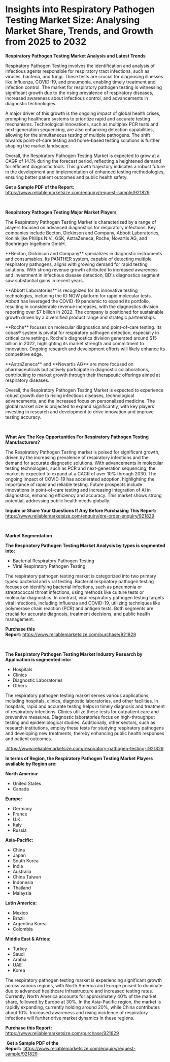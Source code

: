 <p><h1>Insights into Respiratory Pathogen Testing Market Size: Analysing Market Share, Trends, and Growth from 2025 to 2032</h1></p><p><strong>Respiratory Pathogen Testing Market Analysis and Latest Trends</strong></p>
<p><p>Respiratory Pathogen Testing involves the identification and analysis of infectious agents responsible for respiratory tract infections, such as viruses, bacteria, and fungi. These tests are crucial for diagnosing illnesses like influenza, COVID-19, and pneumonia, enabling timely treatment and infection control. The market for respiratory pathogen testing is witnessing significant growth due to the rising prevalence of respiratory diseases, increased awareness about infectious control, and advancements in diagnostic technologies.</p><p>A major driver of this growth is the ongoing impact of global health crises, prompting healthcare systems to prioritize rapid and accurate testing mechanisms. Technological innovations, such as multiplex PCR tests and next-generation sequencing, are also enhancing detection capabilities, allowing for the simultaneous testing of multiple pathogens. The shift towards point-of-care testing and home-based testing solutions is further shaping the market landscape.</p><p>Overall, the Respiratory Pathogen Testing Market is expected to grow at a CAGR of 14.1% during the forecast period, reflecting a heightened demand for efficient diagnostic tools. This growth trajectory indicates a robust future in the development and implementation of enhanced testing methodologies, ensuring better patient outcomes and public health safety.</p></p>
<p><strong>Get a Sample PDF of the Report:&nbsp;</strong> <a href="https://www.reliablemarketsize.com/enquiry/request-sample/921829?utm_campaign=3346&utm_medium=2&utm_source=Github&utm_content=ia&utm_term=18042025&utm_id=respiratory-pathogen-testing">https://www.reliablemarketsize.com/enquiry/request-sample/921829</a></p>
<p>&nbsp;</p>
<p><strong>Respiratory Pathogen Testing Major Market Players</strong></p>
<p><p>The Respiratory Pathogen Testing Market is characterized by a range of players focused on advanced diagnostics for respiratory infections. Key companies include Becton, Dickinson and Company, Abbott Laboratories, Koninklijke Philips N.V., GSK, AstraZeneca, Roche, Novartis AG, and Boehringer Ingelheim GmbH.</p><p>**Becton, Dickinson and Company** specializes in diagnostic instruments and consumables. Its PANTHER system, capable of detecting multiple respiratory pathogens, aligns with growing demand for rapid testing solutions. With strong revenue growth attributed to increased awareness and investment in infectious disease detection, BD's diagnostics segment saw substantial gains in recent years.</p><p>**Abbott Laboratories** is recognized for its innovative testing technologies, including the ID NOW platform for rapid molecular tests. Abbott has leveraged the COVID-19 pandemic to expand its portfolio, resulting in considerable revenue increases, with the diagnostics division reporting over $7 billion in 2022. The company is positioned for sustainable growth driven by a diversified product range and strategic partnerships.</p><p>**Roche** focuses on molecular diagnostics and point-of-care testing. Its cobas® system is pivotal for respiratory pathogen detection, especially in critical care settings. Roche's diagnostics division generated around $15 billion in 2022, highlighting its market strength and commitment to innovation. Ongoing research and development efforts will likely enhance its competitive edge.</p><p>**AstraZeneca** and **Novartis AG** are more focused on pharmaceuticals but actively participate in diagnostic collaborations, contributing to market growth through their therapeutic offerings aimed at respiratory diseases. </p><p>Overall, the Respiratory Pathogen Testing Market is expected to experience robust growth due to rising infectious diseases, technological advancements, and the increased focus on personalized medicine. The global market size is projected to expand significantly, with key players investing in research and development to drive innovation and improve testing accuracy.</p></p>
<p>&nbsp;</p>
<p><strong>What Are The Key Opportunities For Respiratory Pathogen Testing Manufacturers?</strong></p>
<p><p>The Respiratory Pathogen Testing market is poised for significant growth, driven by the increasing prevalence of respiratory infections and the demand for accurate diagnostic solutions. With advancements in molecular testing technologies, such as PCR and next-generation sequencing, the market is expected to expand at a CAGR of over 10% through 2030. The ongoing impact of COVID-19 has accelerated adoption, highlighting the importance of rapid and reliable testing. Future prospects include innovations in point-of-care testing and increasing integration of AI in diagnostics, enhancing efficiency and accuracy. This market shows strong potential, addressing public health needs globally.</p></p>
<p><strong>Inquire or Share Your Questions If Any Before Purchasing This Report:</strong> <a href="https://www.reliablemarketsize.com/enquiry/pre-order-enquiry/921829?utm_campaign=3346&utm_medium=2&utm_source=Github&utm_content=ia&utm_term=18042025&utm_id=respiratory-pathogen-testing">https://www.reliablemarketsize.com/enquiry/pre-order-enquiry/921829</a></p>
<p>&nbsp;</p>
<p><strong>Market Segmentation</strong></p>
<p><strong>The Respiratory Pathogen Testing Market Analysis by types is segmented into:</strong></p>
<p><ul><li>Bacterial Respiratory Pathogen Testing</li><li>Viral Respiratory Pathogen Testing</li></ul></p>
<p><p>The respiratory pathogen testing market is categorized into two primary types: bacterial and viral testing. Bacterial respiratory pathogen testing focuses on identifying bacterial infections, such as pneumonia or streptococcal throat infections, using methods like culture tests or molecular diagnostics. In contrast, viral respiratory pathogen testing targets viral infections, including influenza and COVID-19, utilizing techniques like polymerase chain reaction (PCR) and antigen tests. Both segments are crucial for accurate diagnosis, treatment decisions, and public health management.</p></p>
<p><strong>Purchase this Report:&nbsp;</strong><a href="https://www.reliablemarketsize.com/purchase/921829?utm_campaign=3346&utm_medium=2&utm_source=Github&utm_content=ia&utm_term=18042025&utm_id=respiratory-pathogen-testing">https://www.reliablemarketsize.com/purchase/921829</a></p>
<p>&nbsp;</p>
<p><strong>The Respiratory Pathogen Testing Market Industry Research by Application is segmented into:</strong></p>
<p><ul><li>Hospitals</li><li>Clinics</li><li>Diagnostic Laboratories</li><li>Others</li></ul></p>
<p><p>The respiratory pathogen testing market serves various applications, including hospitals, clinics, diagnostic laboratories, and other facilities. In hospitals, rapid and accurate testing helps in timely diagnosis and treatment of respiratory infections. Clinics utilize these tests for outpatient care and preventive measures. Diagnostic laboratories focus on high-throughput testing and epidemiological studies. Additionally, other sectors, such as research institutions, employ these tests for studying respiratory pathogens and developing new treatments, thereby enhancing public health responses and patient outcomes.</p></p>
<p><a href="https://www.reliablemarketsize.com/respiratory-pathogen-testing-r921829?utm_campaign=3346&utm_medium=2&utm_source=Github&utm_content=ia&utm_term=18042025&utm_id=respiratory-pathogen-testing">&nbsp;https://www.reliablemarketsize.com/respiratory-pathogen-testing-r921829</a></p>
<p><strong>In terms of Region, the Respiratory Pathogen Testing Market Players available by Region are:</strong></p>
<p>
    <p> <strong> North America: </strong>
        <ul>
            <li>United States</li>
            <li>Canada</li>
        </ul>
        </p> 
    <p> <strong> Europe: </strong>
        <ul>
            <li>Germany</li>
            <li>France</li>
            <li>U.K.</li>
            <li>Italy</li>
            <li>Russia</li>
        </ul>
        </p> 
    <p> <strong> Asia-Pacific: </strong>
        <ul>
            <li>China</li>
            <li>Japan</li>
            <li>South Korea</li>
            <li>India</li>
            <li>Australia</li>
            <li>China Taiwan</li>
            <li>Indonesia</li>
            <li>Thailand</li>
            <li>Malaysia</li>
        </ul>
        </p> 
    <p> <strong> Latin America: </strong>
        <ul>
            <li>Mexico</li>
            <li>Brazil</li>
            <li>Argentina Korea</li>
            <li>Colombia</li>
        </ul>
        </p> 
    <p> <strong> Middle East & Africa: </strong>
        <ul>
            <li>Turkey</li>
            <li>Saudi</li>
            <li>Arabia</li>
            <li>UAE</li>
            <li>Korea</li>
        </ul>
    </p>
    </p>
<p><p>The respiratory pathogen testing market is experiencing significant growth across various regions, with North America and Europe poised to dominate due to advanced healthcare infrastructure and increased testing rates. Currently, North America accounts for approximately 40% of the market share, followed by Europe at 30%. In the Asia-Pacific region, the market is rapidly expanding, currently holding around 20%, while China contributes about 10%. Increased awareness and rising incidence of respiratory infections will further drive market dynamics in these regions.</p></p>
<p><strong>Purchase this Report: </strong><a href="https://www.reliablemarketsize.com/purchase/921829?utm_campaign=3346&utm_medium=2&utm_source=Github&utm_content=ia&utm_term=18042025&utm_id=respiratory-pathogen-testing">https://www.reliablemarketsize.com/purchase/921829</a></p>
<p>&nbsp;<strong>Get a Sample PDF of the Report:&nbsp;&nbsp;</strong><a href="https://www.reliablemarketsize.com/enquiry/request-sample/921829?utm_campaign=3346&utm_medium=2&utm_source=Github&utm_content=ia&utm_term=18042025&utm_id=respiratory-pathogen-testing">https://www.reliablemarketsize.com/enquiry/request-sample/921829</a></p>
<p><strong></strong></p>
<p><p></p><p></p><p></p></p>